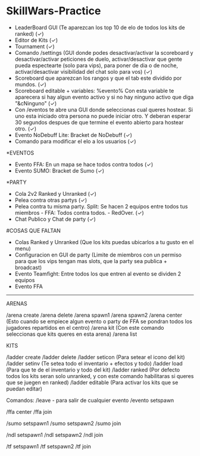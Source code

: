 # SkillWars-Practice

- LeaderBoard GUI (Te aparezcan los top 10 de elo de todos los kits de ranked) (✓)
- Editor de Kits (✓)
- Tournament (✓)
- Comando /settings (GUI donde podes desactivar/activar la scoreboard y desactivar/activar peticiones de duelo, activar/desactivar que gente pueda espectearte (solo para vips), para poner de dia o de noche, activar/desactivar visibilidad del chat solo para vos) (✓)
- Scoreboard que aparezcan los rangos y que el tab este dividido por mundos. (✓)
- Scoreboard editable + variables: %evento% Con esta variable te aparecera si hay algun evento activo y si no hay ninguno activo que diga "&cNinguno" (✓)
- Con /eventos te abre una GUI donde seleccionas cual queres hostear. Si uno esta iniciado otra persona no puede iniciar otro. Y deberan esperar 30 segundos despues de que termine el evento abierto para hostear otro. (✓)
- Evento NoDebuff Lite: Bracket de NoDebuff (✓)
- Comando para modificar el elo a los usuarios (✓)

*EVENTOS

- Evento FFA: En un mapa se hace todos contra todos (✓)
- Evento SUMO: Bracket de Sumo (✓)

*PARTY

- Cola 2v2 Ranked y Unranked (✓)
- Pelea contra otras partys (✓)
- Pelea contra tu misma party. Split: Se hacen 2 equipos entre todos tus miembros - FFA: Todos contra todos. - RedOver. (✓)
- Chat Publico y Chat de party (✓)
  
#COSAS QUE FALTAN

- Colas Ranked y Unranked (Que los kits puedas ubicarlos a tu gusto en el menu)
- Configuracion en GUI de party (Limite de miembros con un permiso para que los vips tengan mas slots, que la party sea publica + broadcast)
- Evento Teamfight: Entre todos los que entren al evento se dividen 2 equipos
- Evento FFA


--------------------------------------
ARENAS

/arena create <nombre>
/arena delete <nombre>
/arena spawn1 <nombre>
/arena spawn2 <nombre>
/arena center <nombre> (Esto cuando se empiece algun evento o party de FFA se pondran todos los jugadores repartidos en el centro)
/arena kit <kit> (Con este comando seleccionas que kits queres en esta arena)
/arena list

KITS

/ladder create <kit>
/ladder delete <kit>
/ladder seticon <kit> (Para setear el icono del kit)
/ladder setinv <kit> (Te setea todo el inventario + efectos y todo)
/ladder load <kit> (Para que te de el inventario y todo del kit)
/ladder ranked <kit> (Por defecto todos los kits seran solo unranked, y con este comando habilitaras si queres que se juegen en ranked)
/ladder editable <kit> (Para activar los kits que se puedan editar)
  
  Comandos:
/leave - para salir de cualquier evento
/evento <evento> setspawn

/ffa center
/ffa join

/sumo setspawn1
/sumo setspawn2
/sumo join

/ndl setspawn1
/ndl setspawn2
/ndl join

/tf setspawn1
/tf setspawn2
/tf join
